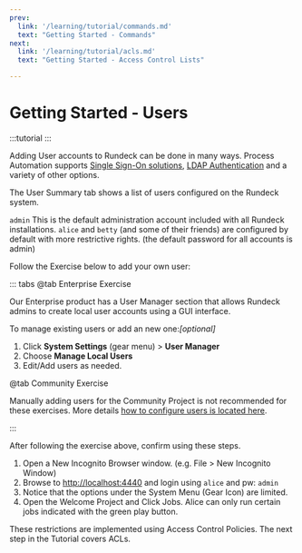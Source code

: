 ```yaml
---
prev:
  link: '/learning/tutorial/commands.md'
  text: "Getting Started - Commands"
next:
  link: '/learning/tutorial/acls.md'
  text: "Getting Started - Access Control Lists"

---
```


# Getting Started - Users

:::tutorial
:::

Adding User accounts to Rundeck can be done in many ways. Process Automation supports [Single Sign-On solutions](/administration/security/sso.md), [LDAP Authentication](/administration/security/authentication.html#ldap) and a variety of other options.

The User Summary tab shows a list of users configured on the Rundeck system.

`admin` This is the default administration account included with all Rundeck installations.
`alice` and `betty` (and some of their friends) are configured by default with more restrictive rights. (the default password for all accounts is admin)

Follow the Exercise below to add your own user:

::: tabs
@tab Enterprise Exercise

Our Enterprise product has a User Manager section that allows Rundeck admins to create local user accounts using a GUI interface.

To manage existing users or add an new one:_[optional]_

1. Click **System Settings** (gear menu) > **User Manager**
1. Choose **Manage Local Users**
1. Edit/Add users as needed.

@tab Community Exercise

Manually adding users for the Community Project is not recommended for these exercises.  More details [how to configure users is located here](/administration/security/authentication.md).

:::

After following the exercise above, confirm using these steps.
1. Open a New Incognito Browser window. (e.g. File > New Incognito Window)
1. Browse to [http://localhost:4440](http://localhost:4440) and login using `alice` and pw: `admin`
1. Notice that the options under the System Menu (Gear Icon) are limited.
1. Open the Welcome Project and Click Jobs. Alice can only run certain jobs indicated with the green play button.

These restrictions are implemented using Access Control Policies.  The next step in the Tutorial covers ACLs.
